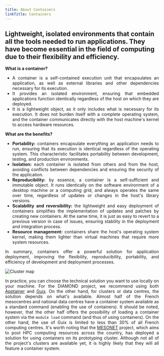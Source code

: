 ```yaml
---
title: About Containers
linkTitle: Containers
---
```


<h2 class="about-lead text-center">Lightweight, isolated environments that contain all the tools needed to run applications. They have become essential in the field of computing due to their flexibility and efficiency.</h2>

<div align="justify">

**What is a container?**

- A container is a self-contained execution unit that encapsulates an application, as well as external libraries and other dependencies necessary for its execution.
- It provides an isolated environment, ensuring that embedded applications function identically regardless of the host on which they are deployed.
- It is a lightweight object, as it only includes what is necessary for its execution. It does not burden itself with a complete operating system, and the container communicates directly with the host machine's kernel to access hardware resources.

**What are the benefits?**

- **Portability:** containers encapsulate everything an application needs to run, ensuring that its execution is identical regardless of the operating system. This characteristic facilitates portability between development, testing, and production environments.
- **Isolation:** each container is isolated from others and from the host, avoiding conflicts between dependencies and ensuring the security of the application.
- **Reproducibility:** by essence, a container is a self-sufficient and immutable object. It runs identically on the software environment of a desktop machine or a computing grid, and always operates the same over time, regardless of updates or changes in the host's library versions.
- **Scalability and reversibility:** the lightweight and easy deployment of containers simplifies the implementation of updates and patches by creating new containers. At the same time, it is just as easy to revert to a previous version in case of issues, ensuring stability in the deployment and integration process.
- **Resource management:** containers share the host's operating system kernel, making them lighter than virtual machines that require more system resources.

In summary, containers offer a powerful solution for application deployment, improving the flexibility, reproducibility, portability, and efficiency of development and deployment processes.

</div>

<style>
 /* Three image containers (use 25% for four, and 50% for two, etc) */
.column {
  float: left;
  /* width: 50%; */
  /* padding: 5px 5px; */
}

/* Clear floats after image containers */
.row::after {
  content: "";
  clear: both;
  display: table;
}
</style>

 <div class="row">
  <div class="column left-about-containers">
    <img alt="Cluster map" class="cluster-map-en">
  </div>
  <div class="column right-about-containers" align="justify">

In practice, you can choose the technical solution you want to use locally on your machine. For the DIAMOND project, we recommend using both [Apptainer](/about/apptainer/) and [Guix](/about/guix/). On the other hand, for clusters or data centres, the solution depends on what's available. Almost half of the French mesocentres and national data centres have a container system available as a standard command (enabling the use of containers). It should be noted, however, that the other half offers the possibility of loading a container system via the `module load` command (and thus of using containers). On the other hand, the use of Guix is limited to less than $30\%$ of all French computing centres. It's worth noting that the [MESONET](https://www.mesonet.fr/) project, which aims to pool HPC computing resources across the country, has deployed a solution for using containers on its prototyping cluster. Although not all of the project's clusters are available yet, it is highly likely that they will all feature a container system.

  </div>
</div>
